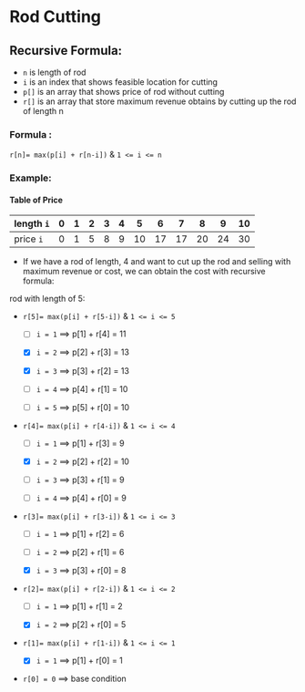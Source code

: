 # Rod Cutting

## Recursive Formula:
- `n` is length of rod
- `i` is an index that shows feasible location for cutting
- `p[]` is an array that shows price of rod without cutting
- `r[]` is an array that store maximum revenue obtains by cutting up the rod of length n

### Formula :

`r[n]= max(p[i] + r[n-i])` & `1 <= i <= n`


### Example:

#### Table of Price
| length `i` | 0 | 1 | 2 | 3 | 4 | 5  | 6  | 7  | 8  | 9  | 10 |
|------------|---|---|---|---|---|----|----|----|----|----|----|
| price `i`  | 0 | 1 | 5 | 8 | 9 | 10 | 17 | 17 | 20 | 24 | 30 |
  
- If we have a rod of length, 4 and want to cut up the rod and selling with maximum revenue or cost, we can obtain the cost with recursive formula:

rod with length of 5:

- `r[5]= max(p[i] + r[5-i])` & `1 <= i <= 5`

    - [ ] `i = 1` ==> p[1] + r[4] = 11
    - [x] `i = 2` ==> p[2] + r[3] = 13
    - [x] `i = 3` ==> p[3] + r[2] = 13
    - [ ] `i = 4` ==> p[4] + r[1] = 10
    - [ ] `i = 5` ==> p[5] + r[0] = 10


- `r[4]= max(p[i] + r[4-i])` & `1 <= i <= 4`

  - [ ] `i = 1` ==> p[1] + r[3] = 9
  - [x] `i = 2` ==> p[2] + r[2] = 10
  - [ ] `i = 3` ==> p[3] + r[1] = 9
  - [ ] `i = 4` ==> p[4] + r[0] = 9


- `r[3]= max(p[i] + r[3-i])` & `1 <= i <= 3`

  - [ ] `i = 1` ==> p[1] + r[2] = 6
  - [ ] `i = 2` ==> p[2] + r[1] = 6
  - [x] `i = 3` ==> p[3] + r[0] = 8


- `r[2]= max(p[i] + r[2-i])` & `1 <= i <= 2`

  - [ ] `i = 1` ==> p[1] + r[1] = 2 
  - [x] `i = 2` ==> p[2] + r[0] = 5


- `r[1]= max(p[i] + r[1-i])` & `1 <= i <= 1`

  - [x] `i = 1` ==> p[1] + r[0] = 1


- `r[0] = 0` ==> base condition

